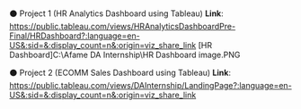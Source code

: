 ⚫ Project 1 (HR Analytics Dashboard using Tableau)
**Link**: https://public.tableau.com/views/HRAnalyticsDashboardPre-Final/HRDashboard?:language=en-US&:sid=&:display_count=n&:origin=viz_share_link
[HR Dashboard]C:\Afame DA Internship\HR Dashboard image.PNG


⚫ Project 2 (ECOMM Sales Dashboard using Tableau)
**Link**: https://public.tableau.com/views/DAInternship/LandingPage?:language=en-US&:sid=&:display_count=n&:origin=viz_share_link
